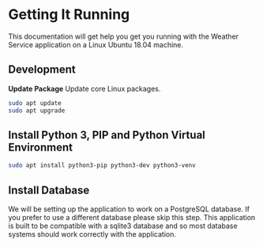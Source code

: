 # Getting It Running
This documentation will get help you get you running with the Weather Service application on a Linux Ubuntu 18.04 machine.

## Development
**Update Package**
Update core Linux packages.
```bash
sudo apt update
sudo apt upgrade
```

## Install Python 3, PIP and Python Virtual Environment
```bash
sudo apt install python3-pip python3-dev python3-venv
```

## Install Database
We will be setting up the application to work on a PostgreSQL database. If you prefer to use a different database please skip this step. This application is built to be compatible with a sqlite3 database and so most database systems should work correctly with the application.

```

